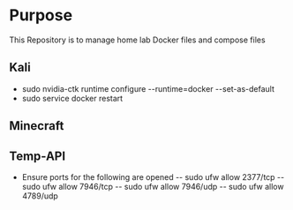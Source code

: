 # Purpose 
This Repository is to manage home lab Docker files and compose files

## Kali 
- sudo nvidia-ctk runtime configure --runtime=docker --set-as-default
- sudo service docker restart

## Minecraft

## Temp-API
- Ensure ports for the following are opened
    -- sudo ufw allow 2377/tcp
    -- sudo ufw allow 7946/tcp
    -- sudo ufw allow 7946/udp
    -- sudo ufw allow 4789/udp
